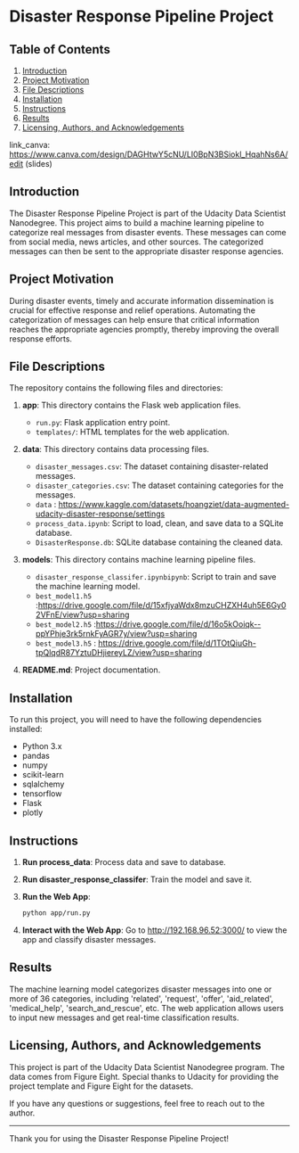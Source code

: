# Disaster Response Pipeline Project

## Table of Contents
1. [Introduction](#introduction)
2. [Project Motivation](#project-motivation)
3. [File Descriptions](#file-descriptions)
4. [Installation](#installation)
5. [Instructions](#instructions)
6. [Results](#results)
7. [Licensing, Authors, and Acknowledgements](#licensing-authors-and-acknowledgements)

link_canva: https://www.canva.com/design/DAGHtwY5cNU/LI0BpN3BSiokl_HqahNs6A/edit (slides)

## Introduction
The Disaster Response Pipeline Project is part of the Udacity Data Scientist Nanodegree. This project aims to build a machine learning pipeline to categorize real messages from disaster events. These messages can come from social media, news articles, and other sources. The categorized messages can then be sent to the appropriate disaster response agencies.

## Project Motivation
During disaster events, timely and accurate information dissemination is crucial for effective response and relief operations. Automating the categorization of messages can help ensure that critical information reaches the appropriate agencies promptly, thereby improving the overall response efforts.

## File Descriptions
The repository contains the following files and directories:

1. **app**: This directory contains the Flask web application files.
   - `run.py`: Flask application entry point.
   - `templates/`: HTML templates for the web application.
   
2. **data**: This directory contains data processing files.
   - `disaster_messages.csv`: The dataset containing disaster-related messages.
   - `disaster_categories.csv`: The dataset containing categories for the messages.
   - `data` : https://www.kaggle.com/datasets/hoangziet/data-augmented-udacity-disaster-response/settings
   - `process_data.ipynb`: Script to load, clean, and save data to a SQLite database.
   - `DisasterResponse.db`: SQLite database containing the cleaned data.
   
3. **models**: This directory contains machine learning pipeline files.
   - `disaster_response_classifer.ipynbipynb`: Script to train and save the machine learning model.
   - `best_model1.h5` :https://drive.google.com/file/d/15xfjyaWdx8mzuCHZXH4uh5E6Gy02VFnE/view?usp=sharing
   - `best_model2.h5` :https://drive.google.com/file/d/16o5kOoiqk--ppYPhje3rk5rnkFyAGR7y/view?usp=sharing
   - `best_model3.h5` : https://drive.google.com/file/d/1TOtQiuGh-tpQlqdR87YztuDHjiereyLZ/view?usp=sharing
   

4. **README.md**: Project documentation.

## Installation
To run this project, you will need to have the following dependencies installed:
- Python 3.x
- pandas
- numpy
- scikit-learn
- sqlalchemy
- tensorflow
- Flask
- plotly



## Instructions
1. **Run process_data**: Process data and save to database.
 

2. **Run disaster_response_classifer**: Train the model and save it.


3. **Run the Web App**:
   ```bash
   python app/run.py
   ```

4. **Interact with the Web App**: Go to http://192.168.96.52:3000/ to view the app and classify disaster messages.

## Results
The machine learning model categorizes disaster messages into one or more of 36 categories, including 'related', 'request', 'offer', 'aid_related', 'medical_help', 'search_and_rescue', etc. The web application allows users to input new messages and get real-time classification results.

## Licensing, Authors, and Acknowledgements
This project is part of the Udacity Data Scientist Nanodegree program. The data comes from Figure Eight. Special thanks to Udacity for providing the project template and Figure Eight for the datasets. 

If you have any questions or suggestions, feel free to reach out to the author.

---

Thank you for using the Disaster Response Pipeline Project!
